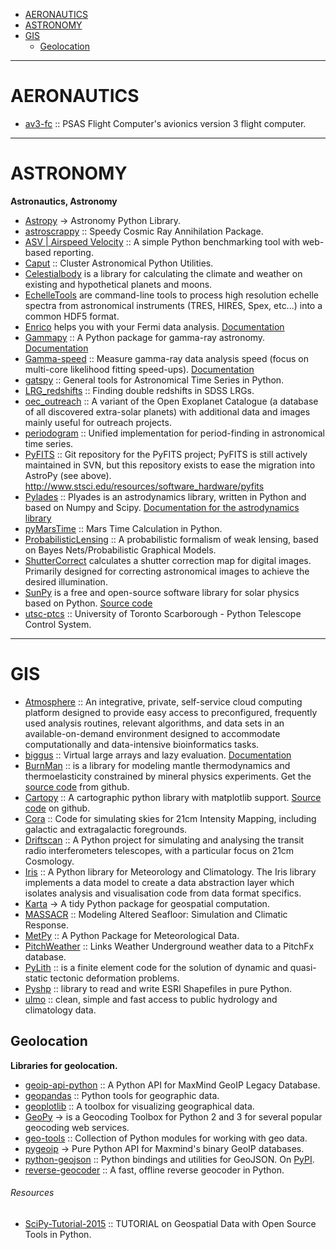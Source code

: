 + [AERONAUTICS](#aeronautics)
+ [ASTRONOMY](#astronomy)
+ [GIS](#gis)
   + [Geolocation](#geolocation)

----

# AERONAUTICS
+ [av3-fc](https://github.com/psas/av3-fc) :: PSAS Flight Computer's avionics version 3 flight computer.

----

# ASTRONOMY
**Astronautics, Astronomy**
+ [Astropy](https://github.com/astropy) → Astronomy Python Library.
+ [astroscrappy](https://github.com/astropy/astroscrappy) :: Speedy Cosmic Ray Annihilation Package.
+ [ASV | Airspeed Velocity](http://spacetelescope.github.io/asv) :: A simple Python benchmarking tool with web-based reporting.
+ [Caput](https://github.com/radiocosmology/caput) :: Cluster Astronomical Python Utilities.
+ [Celestialbody](https://github.com/jsbj/celestialbody) is a library for calculating the climate and weather on existing and hypothetical planets and moons.
+ [EchelleTools](https://github.com/iancze/EchelleTools) are command-line tools to process high resolution echelle spectra from astronomical instruments (TRES, HIRES, Spex, etc...) into a common HDF5 format.
+ [Enrico](https://github.com/gammapy/enrico) helps you with your Fermi data analysis. [Documentation](http://enrico.readthedocs.org/)
+ [Gammapy](https://github.com/gammapy/gammapy) :: A Python package for gamma-ray astronomy. [Documentation](https://gammapy.readthedocs.org/)
+ [Gamma-speed](https://github.com/gammapy/gamma-speed) :: Measure gamma-ray data analysis speed (focus on multi-core likelihood fitting speed-ups). [Documentation](https://gamma-speed.readthedocs.org/)
+ [gatspy](https://github.com/jakevdp/gatspy) :: General tools for Astronomical Time Series in Python. 
+ [LRG_redshifts](https://github.com/jakevdp/LRG_redshifts) ::  Finding double redshifts in SDSS LRGs.
+ [oec_outreach](https://github.com/hannorein/oec_outreach) :: A variant of the Open Exoplanet Catalogue (a database of all discovered extra-solar planets) with additional data and images mainly useful for outreach projects. 
+ [periodogram](https://github.com/astroML/periodogram) :: Unified implementation for period-finding in astronomical time series.
+ [PyFITS](https://github.com/spacetelescope/PyFITS) :: Git repository for the PyFITS project; PyFITS is still actively maintained in SVN, but this repository exists to ease the migration into AstroPy (see above). http://www.stsci.edu/resources/software_hardware/pyfits
+ [Pylades](https://github.com/helgee/plyades) :: Plyades is an astrodynamics library, written in Python and based on Numpy and Scipy. [Documentation for the astrodynamics library](http://plyades.readthedocs.org)
+ [pyMarsTime](https://github.com/ashima/pyMarsTime) :: Mars Time Calculation in Python.
+ [ProbabilisticLensing](https://github.com/jakevdp/ProbabilisticLensing) :: A probabilistic formalism of weak lensing, based on Bayes Nets/Probabilistic Graphical Models.
+ [ShutterCorrect](https://github.com/iancze/ShutterCorrect) calculates a shutter correction map for digital images. Primarily designed for correcting astronomical images to achieve the desired illumination.
+ [SunPy](http://sunpy.org/) is a free and open-source software library for solar physics based on Python. [Source code](https://github.com/sunpy/sunpy)
+ [utsc-ptcs](https://github.com/hannorein/utsc-ptcs) :: University of Toronto Scarborough - Python Telescope Control System.

----

# GIS 
+ [Atmosphere](https://github.com/iPlantCollaborativeOpenSource/atmosphere) :: An integrative, private, self-service cloud computing platform designed to provide easy access to preconfigured, frequently used analysis routines, relevant algorithms, and data sets in an available-on-demand environment designed to accommodate computationally and data-intensive bioinformatics tasks.
+ [biggus](https://github.com/SciTools/biggus) ::  Virtual large arrays and lazy evaluation. [Documentation](http://biggus.readthedocs.org/)
+ [BurnMan](http://www.burnman.org) :: is a library for modeling mantle thermodynamics and thermoelasticity constrained by mineral physics experiments. Get the [source code](https://github.com/geodynamics/burnman) from github.
+ [Cartopy](http://scitools.org.uk/cartopy/) :: A cartographic python library with matplotlib support. [Source code](https://github.com/SciTools/cartopy) on github.
+ [Cora](https://github.com/radiocosmology/cora) :: Code for simulating skies for 21cm Intensity Mapping, including galactic and extragalactic foregrounds.
+ [Driftscan](https://github.com/radiocosmology/driftscan) :: A Python project for simulating and analysing the transit radio interferometers telescopes, with a particular focus on 21cm Cosmology.
+ [Iris](http://scitools.org.uk/iris/) :: A Python library for Meteorology and Climatology. The Iris library implements a data model to create a data abstraction layer which isolates analysis and visualisation code from data format specifics. 
+ [Karta](https://github.com/njwilson23/karta) →  A tidy Python package for geospatial computation.
+ [MASSACR](https://github.com/navahnavahnavah/massacr) :: Modeling Altered Seafloor: Simulation and Climatic Response.
+ [MetPy](https://github.com/metpy/MetPy) :: A Python Package for Meteorological Data.
+ [PitchWeather](https://github.com/roryk/PitchWeather) :: Links Weather Underground weather data to a PitchFx database.
+ [PyLith](https://github.com/geodynamics/pylith) :: is a finite element code for the solution of dynamic and quasi-static tectonic deformation problems.
+ [Pyshp](https://github.com/GeospatialPython/pyshp) :: library to read and write ESRI Shapefiles in pure Python.
+ [ulmo](https://github.com/ulmo-dev/ulmo) :: clean, simple and fast access to public hydrology and climatology data.

## Geolocation
__Libraries for geolocation.__
+ [geoip-api-python](https://github.com/maxmind/geoip-api-python) :: A Python API for MaxMind GeoIP Legacy Database.
+ [geopandas](https://github.com/geopandas/geopandas) :: Python tools for geographic data.
+ [geoplotlib](https://github.com/andrea-cuttone/geoplotlib) :: A toolbox for visualizing geographical data.
+ [GeoPy](https://github.com/geopy/geopy) → is a Geocoding Toolbox for Python 2 and 3 for several popular geocoding web services.
+ [geo-tools](https://github.com/jesolem/geo-tools) :: Collection of Python modules for working with geo data.
+ [pygeoip](https://github.com/appliedsec/pygeoip) →  Pure Python API for Maxmind's binary GeoIP databases.
+ [python-geojson](https://github.com/frewsxcv/python-geojson) :: Python bindings and utilities for GeoJSON. On [PyPI](https://pypi.python.org/pypi/geojson/).
+ [reverse-geocoder](https://github.com/thampiman/reverse-geocoder) :: A fast, offline reverse geocoder in Python. 

###### Resources
+ [SciPy-Tutorial-2015](https://kjordahl.github.io/SciPy-Tutorial-2015/) :: TUTORIAL on Geospatial Data with Open Source Tools in Python.

